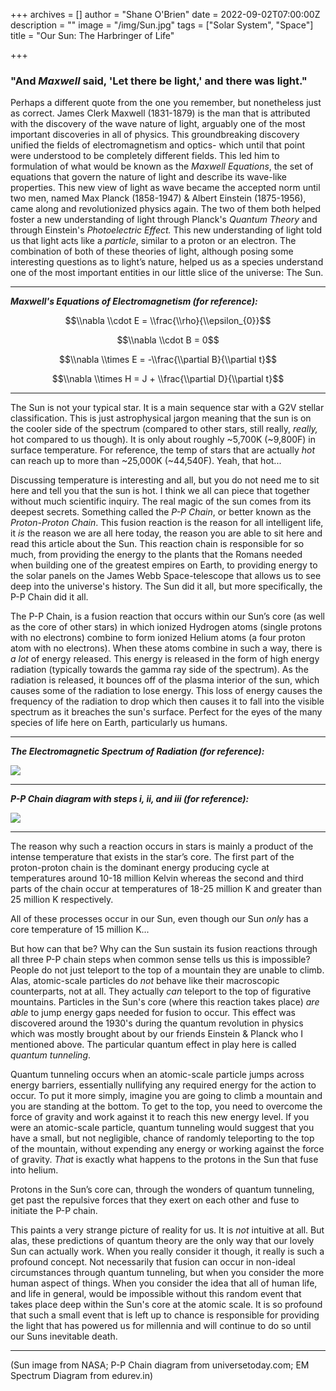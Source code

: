 +++
archives = []
author = "Shane O'Brien"
date = 2022-09-02T07:00:00Z
description = ""
image = "/img/Sun.jpg"
tags = ["Solar System", "Space"]
title = "Our Sun: The Harbringer of Life"

+++
### "And _Maxwell_ said, 'Let there be light,' and there was light."

Perhaps a different quote from the one you remember, but nonetheless just as correct. James Clerk Maxwell (1831-1879) is the man that is attributed with the discovery of the wave nature of light, arguably one of the most important discoveries in all of physics. This groundbreaking discovery unified the fields of electromagnetism and optics- which until that point were understood to be completely different fields. This led him to formulation of what would be known as the _Maxwell Equations_, the set of equations that govern the nature of light and describe its wave-like properties. This new view of light as wave became the accepted norm until two men, named Max Planck (1858-1947) & Albert Einstein (1875-1956), came along and revolutionized physics again. The two of them both helped foster a new understanding of light through Planck's _Quantum Theory_ and through Einstein's _Photoelectric Effect._ This new understanding of light told us that light acts like a _particle_, similar to a proton or an electron. The combination of both of these theories of light, although posing some interesting questions as to light’s nature, helped us as a species understand one of the most important entities in our little slice of the universe: The Sun.

***

**_Maxwell's Equations of Electromagnetism (for reference):_**

$$\\nabla \\cdot E = \\frac{\\rho}{\\epsilon_{0}}$$

$$\\nabla \\cdot B = 0$$

$$\\nabla \\times E = -\\frac{\\partial B}{\\partial t}$$

$$\\nabla \\times H = J + \\frac{\\partial D}{\\partial t}$$

***

The Sun is not your typical star. It is a main sequence star with a G2V stellar classification. This is just astrophysical jargon meaning that the sun is on the cooler side of the spectrum (compared to other stars, still really, _really,_ hot compared to us though). It is only about roughly \~5,700K (\~9,800F) in surface temperature. For reference, the temp of stars that are actually _hot_ can reach up to more than \~25,000K (\~44,540F). Yeah, that hot...

Discussing temperature is interesting and all, but you do not need me to sit here and tell you that the sun is hot. I think we all can piece that together without much scientific inquiry. The real magic of the sun comes from its deepest secrets. Something called the _P-P Chain_, or better known as the _Proton-Proton Chain_. This fusion reaction is the reason for all intelligent life, it _is_ the reason we are all here today, the reason you are able to sit here and read this article about the Sun. This reaction chain is responsible for so much, from providing the energy to the plants that the Romans needed when building one of the greatest empires on Earth, to providing energy to the solar panels on the James Webb Space-telescope that allows us to see deep into the universe's history. The Sun did it all, but more specifically, the P-P Chain did it all.

The P-P Chain, is a fusion reaction that occurs within our Sun’s core (as well as the core of other stars) in which ionized Hydrogen atoms (single protons with no electrons) combine to form ionized Helium atoms (a four proton atom with no electrons). When these atoms combine in such a way, there is _a lot_ of energy released. This energy is released in the form of high energy radiation (typically towards the gamma ray side of the spectrum). As the radiation is released, it bounces off of the plasma interior of the sun, which causes some of the radiation to lose energy. This loss of energy causes the frequency of the radiation to drop which then causes it to fall into the visible spectrum as it breaches the sun's surface. Perfect for the eyes of the many species of life here on Earth, particularly us humans.

***

**_The Electromagnetic Spectrum of Radiation (for reference):_**

![](/img/spectrum.jpg)

***

**_P-P Chain diagram with steps i, ii, and iii (for reference):_**

![](/img/protonprotonchain.jpg)

***

The reason why such a reaction occurs in stars is mainly a product of the intense temperature that exists in the star’s core. The first part of the proton-proton chain is the dominant energy producing cycle at temperatures around 10-18 million Kelvin whereas the second and third parts of the chain occur at temperatures of 18-25 million K and greater than 25 million K respectively.

All of these processes occur in our Sun, even though our Sun _only_ has a core temperature of 15 million K...

But how can that be? Why can the Sun sustain its fusion reactions through all three P-P chain steps when common sense tells us this is impossible? People do not just teleport to the top of a mountain they are unable to climb. Alas, atomic-scale particles do _not_ behave like their macroscopic counterparts, not at all. They actually _can_ teleport to the top of figurative mountains. Particles in the Sun's core (where this reaction takes place) _are able_ to jump energy gaps needed for fusion to occur. This effect was discovered around the 1930's during the quantum revolution in physics which was mostly brought about by our friends Einstein & Planck who I mentioned above. The particular quantum effect in play here is called _quantum tunneling_.

Quantum tunneling occurs when an atomic-scale particle jumps across energy barriers, essentially nullifying any required energy for the action to occur. To put it more simply, imagine you are going to climb a mountain and you are standing at the bottom. To get to the top, you need to overcome the force of gravity and work against it to reach this new energy level. If you were an atomic-scale particle, quantum tunneling would suggest that you have a small, but not negligible, chance of randomly teleporting to the top of the mountain, without expending any energy or working against the force of gravity. _That_ is exactly what happens to the protons in the Sun that fuse into helium.

Protons in the Sun’s core can, through the wonders of quantum tunneling, get past the repulsive forces that they exert on each other and fuse to initiate the P-P chain.

This paints a very strange picture of reality for us. It is _not_ intuitive at all. But alas, these predictions of quantum theory are the only way that our lovely Sun can actually work. When you really consider it though, it really is such a profound concept. Not necessarily that fusion can occur in non-ideal circumstances through quantum tunneling, but when you consider the more human aspect of things. When you consider the idea that all of human life, and life in general, would be impossible without this random event that takes place deep within the Sun's core at the atomic scale. It is so profound that such a small event that is left up to chance is responsible for providing the light that has powered us for millennia and will continue to do so until our Suns inevitable death.

***

(Sun image from NASA; P-P Chain diagram from universetoday.com; EM Spectrum Diagram from edurev.in)